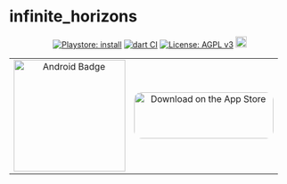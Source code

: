 # infinite_horizons
<div align="center">

[![Playstore: install](https://img.shields.io/badge/Playstore-install-brightgreen?logo=googleplay)](https://play.google.com/store/apps/details?id=com.haveinfinitehorizons) [![dart CI](https://github.com/guyluz11/infinite_horizons/actions/workflows/dart.yml/badge.svg)](https://github.com/guyluz11/infinite_horizons/actions?query=workflow%3A%22Dart+CI%22) [![License: AGPL v3](https://img.shields.io/badge/License-AGPL%20v3-blue.svg)](https://www.gnu.org/licenses/agpl-3.0) [<img src="https://firstcontributions.github.io/open-source-badges/badges/open-source-v1/open-source.svg" height="20">](https://en.wikipedia.org/wiki/Open_source)
</div>
<div align = "center">
<table align="middle">
  <tr>
    <td align="center">
      <a href="https://play.google.com/store/apps/details?id=com.haveinfinitehorizons">
        <img border="0" alt="Android Badge" src="https://user-images.githubusercontent.com/9304740/117003444-8b58a080-aced-11eb-94bc-bfb2505f515d.png" width="200">
      </a>
    </td>
    <td align="center">
      <a href="https://apps.apple.com/us/app/infinite-horizons/id6502440548?itsct=apps_box_badge&amp;itscg=30200" style="display: inline-block; overflow: hidden; border-radius: 13px; width: 250px; height: 83px;">
        <img src="https://tools.applemediaservices.com/api/badges/download-on-the-app-store/black/en-us?size=250x83&amp;releaseDate=1716076800" alt="Download on the App Store" style="border-radius: 13px; width: 250px; height: 83px;">
      </a>
    </td>
  </tr>
  </div>
</table>

